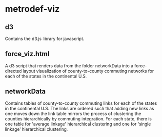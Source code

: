# metrodef-viz

## d3
Contains the d3.js library for javascript.

## force_viz.html
A d3 script that renders data from the folder networkData into a force-directed layout visualization of county-to-county commuting networks for each of the states in the continental U.S.

## networkData
Contains tables of county-to-county commuting links for each of the states in the continental U.S. The links are ordered such that adding new links as one moves down the link table mirrors the process of clustering the counties hierarchically by commuting integration. For each state, there is one table for 'average linkage' hierarchical clustering and one for 'single linkage' hierarchical clustering.
